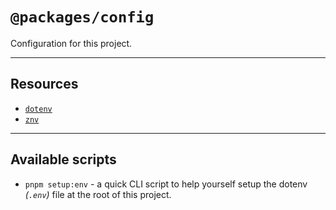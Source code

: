# `@packages/config`

Configuration for this project.

---

## Resources

- [`dotenv`](https://github.com/dotenv/dotenv)
- [`znv`](https://github.com/lostfictions/znv)

---

## Available scripts

- `pnpm setup:env` - a quick CLI script to help yourself
  setup the dotenv _(`.env`)_ file at the root of this project.
